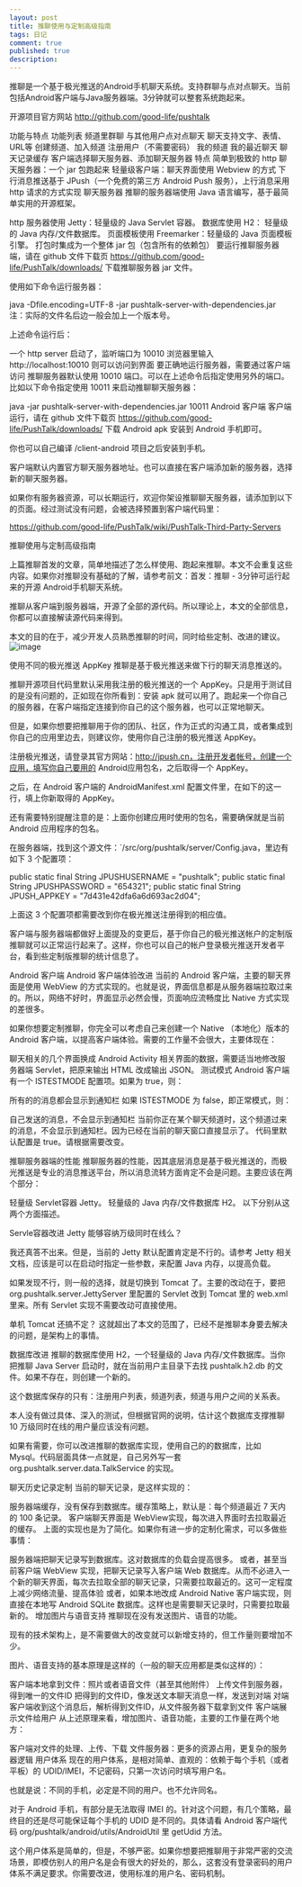 ```yaml
---
layout: post
title: 推聊使用与定制高级指南
tags: 日记
comment: true
published: true
description: 
---
```

推聊是一个基于极光推送的Android手机聊天系统。支持群聊与点对点聊天。当前包括Android客户端与Java服务器端。3分钟就可以整套系统跑起来。



开源项目官方网站
http://github.com/good-life/pushtalk

功能与特点
功能列表
频道里群聊
与其他用户点对点聊天
聊天支持文字、表情、URL等
创建频道、加入频道
注册用户（不需要密码）
我的频道
我的最近聊天
聊天记录缓存
客户端选择聊天服务器、添加聊天服务器
特点
简单到极致的 http 聊天服务器：一个 jar 包跑起来
轻量级客户端：聊天界面使用 Webview 的方式
下行消息推送基于 JPush（一个免费的第三方 Android Push 服务），上行消息采用 http 请求的方式实现
聊天服务器
推聊的服务器端使用 Java 语言编写，基于最简单实用的开源框架。

http 服务器使用 Jetty：轻量级的 Java Servlet 容器。
数据库使用 H2： 轻量级的 Java 内存/文件数据库。
页面模板使用 Freemarker：轻量级的 Java 页面模板引擎。
打包时集成为一个整体 jar 包（包含所有的依赖包）
要运行推聊服务器端，请在 github 文件下载页 https://github.com/good-life/PushTalk/downloads/ 下载推聊服务器 jar 文件。

使用如下命令运行服务器：

java -Dfile.encoding=UTF-8 -jar pushtalk-server-with-dependencies.jar
注：实际的文件名后边一般会加上一个版本号。

上述命令运行后：

一个 http server 启动了，监听端口为 10010
浏览器里输入 http://localhost:10010 则可以访问到界面
要正确地运行服务器，需要通过客户端访问
推聊服务器默认使用 10010 端口。可以在上述命令后指定使用另外的端口。比如以下命令指定使用 10011 来启动推聊聊天服务器：

java -jar pushtalk-server-with-dependencies.jar 10011
Android 客户端
客户端运行，请在 github 文件下载页 https://github.com/good-life/PushTalk/downloads/ 下载 Android apk 安装到 Android 手机即可。

你也可以自己编译 /client-android 项目之后安装到手机。

客户端默认内置官方聊天服务器地址。也可以直接在客户端添加新的服务器，选择新的聊天服务器。

如果你有服务器资源，可以长期运行，欢迎你架设推聊聊天服务器，请添加到以下的页面。经过测试没有问题，会被选择预置到客户端代码里：

https://github.com/good-life/PushTalk/wiki/PushTalk-Third-Party-Servers

推聊使用与定制高级指南

上篇推聊首发的文章，简单地描述了怎么样使用、跑起来推聊。本文不会重复这些内容。如果你对推聊没有基础的了解，请参考前文：首发：推聊 - 3分钟可运行起来的开源 Android手机聊天系统。

推聊从客户端到服务器端，开源了全部的源代码。所以理论上，本文的全部信息，你都可以直接解读源代码来得到。

本文的目的在于，减少开发人员熟悉推聊的时间，同时给些定制、改进的建议。
![image](http://http://m1.img.libdd.com/farm5/2012/1226/08/BA1B3C903179C70B24D5067ACF5BFAA4803F137107096_500_399.jpg)



使用不同的极光推送 AppKey
推聊是基于极光推送来做下行的聊天消息推送的。

推聊开源项目代码里默认采用我注册的极光推送的一个 AppKey。只是用于测试目的是没有问题的，正如现在你所看到：安装 apk 就可以用了。跑起来一个你自己的服务器，在客户端指定连接到你自己的这个服务器，也可以正常地聊天。

但是，如果你想要把推聊用于你的团队、社区，作为正式的沟通工具，或者集成到你自己的应用里边去，则建议你，使用你自己注册的极光推送 AppKey。

注册极光推送，请登录其官方网站：http://jpush.cn，注册开发者帐号，创建一个应用，填写你自己要用的 Android应用包名，之后取得一个 AppKey。

之后，在 Android 客户端的 AndroidManifest.xml 配置文件里，在如下的这一行，填上你新取得的 AppKey。

还有需要特别提醒注意的是：上面你创建应用时使用的包名，需要确保就是当前 Android 应用程序的包名。

在服务器端，找到这个源文件：`/src/org/pushtalk/server/Config.java，里边有如下 3 个配置项：

public static final String JPUSHUSERNAME = "pushtalk";
public static final String JPUSHPASSWORD = "654321";
public static final String JPUSH_APPKEY = "7d431e42dfa6a6d693ac2d04";

上面这 3 个配置项都需要改到你在极光推送注册得到的相应值。

客户端与服务器端都做好上面提及的变更后，基于你自己的极光推送帐户的定制版推聊就可以正常运行起来了。这样，你也可以自己的帐户登录极光推送开发者平台，看到些定制版推聊的统计信息了。

Android 客户端
Android 客户端体验改进
当前的 Android 客户端，主要的聊天界面是使用 WebView 的方式实现的。也就是说，界面信息都是从服务器端拉取过来的。所以，网络不好时，界面显示必然会慢，页面响应流畅度比 Native 方式实现的差很多。

如果你想要定制推聊，你完全可以考虑自己来创建一个 Native （本地化）版本的 Android 客户端，以提高客户端体验。需要的工作量不会很大，主要体现在：

聊天相关的几个界面换成 Android Activity
相关界面的数据，需要适当地修改服务器端 Servlet，把原来输出 HTML 改成输出 JSON。
测试模式
Android 客户端有一个 ISTESTMODE 配置项。如果为 true，则：

所有的的消息都会显示到通知栏
如果 ISTESTMODE 为 false，即正常模式，则：

自己发送的消息，不会显示到通知栏
当前你正在某个聊天频道时，这个频道过来的消息，不会显示到通知栏。因为已经在当前的聊天窗口直接显示了。
代码里默认配置是 true。请根据需要改变。

推聊服务器端的性能
推聊服务器的性能，因其底层消息是基于极光推送的，而极光推送是专业的消息推送平台，所以消息流转方面肯定不会是问题。主要应该在两个部分：

轻量级 Servlet容器 Jetty。
轻量级的 Java 内存/文件数据库 H2。
以下分别从这两个方面描述。

Servle容器改进
Jetty 能够容纳万级同时在线么？

我还真答不出来。但是，当前的 Jetty 默认配置肯定是不行的。请参考 Jetty 相关文档，应该是可以在启动时指定一些参数，来配置 Java 内存，以提高负载。

如果发现不行，则一般的选择，就是切换到 Tomcat 了。主要的改动在于，要把 org.pushtalk.server.JettyServer 里配置的 Servlet 改到 Tomcat 里的 web.xml 里来。所有 Servlet 实现不需要改动可直接使用。

单机 Tomcat 还搞不定？ 这就超出了本文的范围了，已经不是推聊本身要去解决的问题，是架构上的事情。

数据库改进
推聊的数据库使用 H2，一个轻量级的 Java 内存/文件数据库。当你把推聊 Java Server 启动时，就在当前用户主目录下去找 pushtalk.h2.db 的文件。如果不存在，则创建一个新的。

这个数据库保存的只有：注册用户列表，频道列表，频道与用户之间的关系表。

本人没有做过具体、深入的测试，但根据官网的说明，估计这个数据库支撑推聊 10 万级同时在线的用户量应该没有问题。

如果有需要，你可以改进推聊的数据库实现，使用自己的的数据库，比如 Mysql。代码层面具体一点就是，自己另外写一套 org.pushtalk.server.data.TalkService 的实现。

聊天历史记录定制
当前的聊天记录，是这样实现的：

服务器端缓存，没有保存到数据库。缓存策略上，默认是：每个频道最近 7 天内的 100 条记录。
客户端聊天界面是 WebView实现，每次进入界面时去拉取最近的缓存。
上面的实现也是为了简化。如果你有进一步的定制化需求，可以多做些事情：

服务器端把聊天记录写到数据库。这对数据库的负载会提高很多。
或者，甚至当前客户端 WebView 实现，把聊天记录写入客户端 Web 数据库。从而不必进入一个新的聊天界面，每次去拉取全部的聊天记录，只需要拉取最近的。这可一定程度上减少网络流量、提高体验
或者，如果本地改成 Android Native 客户端实现，则直接在本地写 Android SQLite 数据库。这样也是需要聊天记录时，只需要拉取最新的。
增加图片与语音支持
推聊现在没有发送图片、语音的功能。

现有的技术架构上，是不需要做大的改变就可以新增支持的，但工作量则要增加不少。

图片、语音支持的基本原理是这样的（一般的聊天应用都是类似这样的）：

客户端本地拿到文件：照片或者语音文件（甚至其他附件）
上传文件到服务器，得到唯一的文件ID
把得到的文件ID，像发送文本聊天消息一样，发送到对端
对端客户端收到这个消息后，解析得到文件ID，从文件服务器下载拿到文件
客户端展示文件给用户
从上述原理来看，增加图片、语音功能，主要的工作量在两个地方：

客户端对文件的处理、上传、下载
文件服务器：更多的资源占用，更复杂的服务器逻辑
用户体系
现在的用户体系，是相对简单、直观的：依赖于每个手机（或者平板）的 UDID/IMEI，不记密码，只第一次访问时填写用户名。

也就是说：不同的手机，必定是不同的用户。也不允许同名。

对于 Android 手机，有部分是无法取得 IMEI 的。针对这个问题，有几个策略，最终目的还是尽可能保证每个手机的 UDID 是不同的。具体请看 Android 客户端代码 org/pushtalk/android/utils/AndroidUtil 里 getUdid 方法。

这个用户体系是简单的，但是，不够严密。如果你想要把推聊用于非常严密的交流场景，即模仿别人的用户名是会有很大的好处的，那么，这套没有登录密码的用户体系不满足要求。你需要改进，使用标准的用户名、密码机制。